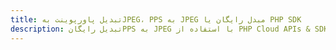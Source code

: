 ---title: تبدیل پاورپوینت بهJPEG، PPS به JPEG مبدل رایگان یا PHP SDKdescription: تبدیل رایگانPPS به JPEG با استفاده از PHP Cloud APIs & SDK. همچنین اسناد Microsoft PowerPoint را در Cloud ایجاد، ویرایش و رندر کنید.---